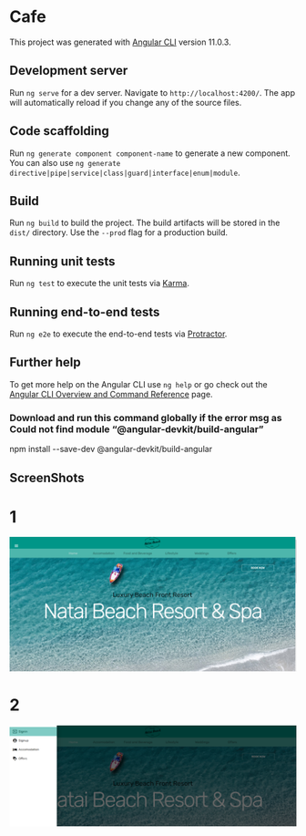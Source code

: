 # Cafe

This project was generated with [Angular CLI](https://github.com/angular/angular-cli) version 11.0.3.

## Development server

Run `ng serve` for a dev server. Navigate to `http://localhost:4200/`. The app will automatically reload if you change any of the source files.

## Code scaffolding

Run `ng generate component component-name` to generate a new component. You can also use `ng generate directive|pipe|service|class|guard|interface|enum|module`.

## Build

Run `ng build` to build the project. The build artifacts will be stored in the `dist/` directory. Use the `--prod` flag for a production build.

## Running unit tests

Run `ng test` to execute the unit tests via [Karma](https://karma-runner.github.io).

## Running end-to-end tests

Run `ng e2e` to execute the end-to-end tests via [Protractor](http://www.protractortest.org/).

## Further help

To get more help on the Angular CLI use `ng help` or go check out the [Angular CLI Overview and Command Reference](https://angular.io/cli) page.

### Download and run this command globally if the error msg as Could not find module “@angular-devkit/build-angular”

npm install --save-dev @angular-devkit/build-angular

## ScreenShots 
# 1
![Alt text](https://github.com/Jacer7/HotelApp-AngularMaterial/blob/master/src/assets/images/HotelApp.PNG?raw=true "Title")

 # 2
![Alt text](https://github.com/Jacer7/HotelApp-AngularMaterial/blob/master/src/assets/images/HotelApp_sidebar.PNG?raw=true "Title")



